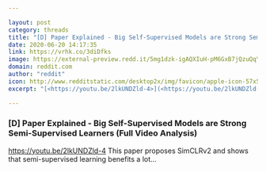 ```yaml
---

layout: post
category: threads
title: "[D] Paper Explained - Big Self-Supervised Models are Strong Semi-Supervised Learners (Full Video Analysis)"
date: 2020-06-20 14:17:35
link: https://vrhk.co/3diDfks
image: https://external-preview.redd.it/5mg1dzk-igAQXIuH-pM6GxB7jQzuQqYl6VX8SKG5wag.jpg?width=480&height=251.308900524&auto=webp&crop=480:251.308900524,smart&s=be5006166fc0c8dfc1830e98038eb5852ff727d2
domain: reddit.com
author: "reddit"
icon: http://www.redditstatic.com/desktop2x/img/favicon/apple-icon-57x57.png
excerpt: "[<https://youtu.be/2lkUNDZld-4>](<https://youtu.be/2lkUNDZld-4>) This paper proposes SimCLRv2 and shows that semi-supervised learning benefits a lot..."

---
```


### [D] Paper Explained - Big Self-Supervised Models are Strong Semi-Supervised Learners (Full Video Analysis)

[<https://youtu.be/2lkUNDZld-4>](<https://youtu.be/2lkUNDZld-4>) This paper proposes SimCLRv2 and shows that semi-supervised learning benefits a lot...